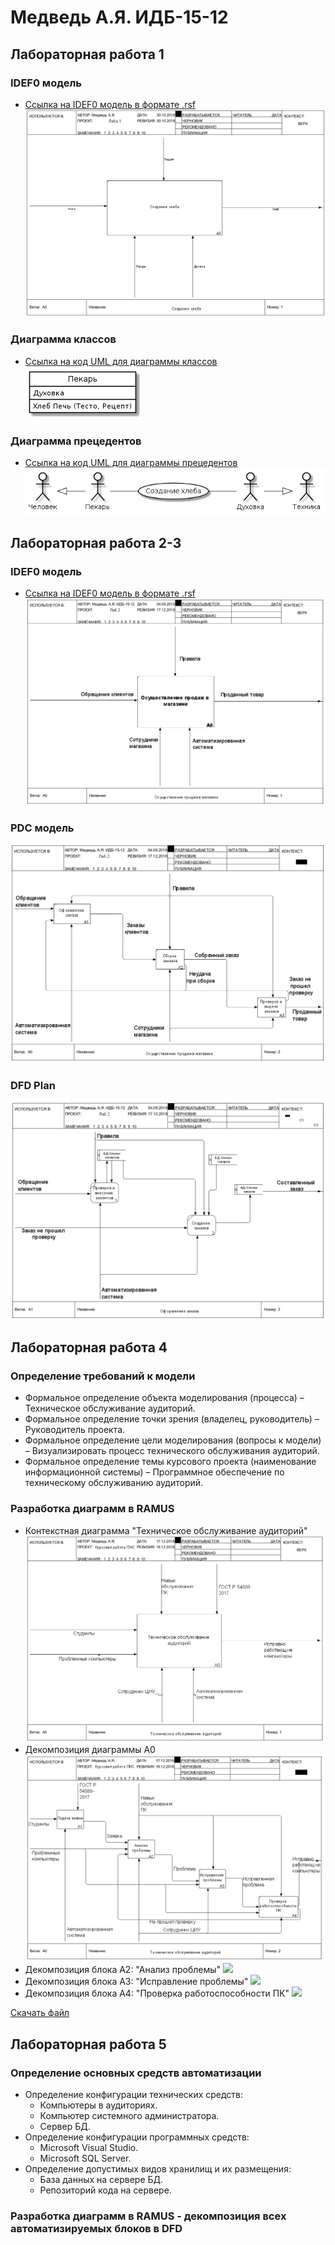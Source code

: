 # Медведь А.Я. ИДБ-15-12

## Лабораторная работа 1
### IDEF0 модель
* [Ссылка на IDEF0 модель в формате .rsf](https://github.com/alekseimedved/design-2018/blob/master/laba1.rsf)
![](https://github.com/alekseimedved/design-2018/blob/master/laba1fixed.png)

### Диаграмма классов
* [Ссылка на код UML для диаграммы классов](https://github.com/alekseimedved/design-2018/blob/master/uml.txt)
![](https://github.com/alekseimedved/design-2018/blob/master/лаб1.png)

### Диаграмма прецедентов
* [Ссылка на код UML для диаграммы прецедентов](https://github.com/alekseimedved/design-2018/blob/master/прец.txt)
![](https://github.com/alekseimedved/design-2018/blob/master/прец.png)


## Лабораторная работа 2-3
### IDEF0 модель
* [Ссылка на IDEF0 модель в формате .rsf](https://github.com/alekseimedved/design-2018/blob/master/pdc.rsf)
![](https://github.com/alekseimedved/design-2018/blob/master/laba2a.png)
### PDC модель
![](https://github.com/alekseimedved/design-2018/blob/master/laba2b.png)
### DFD Plan
![](https://github.com/alekseimedved/design-2018/blob/master/laba2c.png)

## Лабораторная работа 4

### Определение требований к модели
* Формальное определение объекта моделирования (процесса) – Техническое обслуживание аудиторий.
* Формальное определение точки зрения (владелец, руководитель) – Руководитель проекта.
* Формальное определение цели моделирования (вопросы к модели) – Визуализировать процесс технического обслуживания аудиторий.
* Формальное определение темы курсового проекта (наименование информационной системы) – Программное обеспечение по техническому обслуживанию аудиторий.

### Разработка диаграмм в RAMUS

* Контекстная диаграмма "Техническое обслуживание аудиторий"
![](https://github.com/alekseimedved/design-2018/blob/master/kur1.png)
* Декомпозиция диаграммы А0
![](https://github.com/alekseimedved/design-2018/blob/master/kur2.png)
* Декомпозиция блока А2: "Анализ проблемы"
![](https://github.com/alekseimedved/design-2018/blob/master/kura2.png)
* Декомпозиция блока А3: "Исправление проблемы"
![](https://github.com/alekseimedved/design-2018/blob/master/kura3.png)
* Декомпозиция блока А4: "Проверка работоспособности ПК"
![](https://github.com/alekseimedved/design-2018/blob/master/kura4.png)

[Скачать файл](https://github.com/alekseimedved/design-2018/blob/master/kurs.rsf)

## Лабораторная работа 5

### Определение основных средств автоматизации
* Определение конфигурации технических средств:
  * Компьютеры в аудиториях.
  * Компьютер системного администратора.
  * Сервер БД.
* Определение конфигурации программных средств:
  * Microsoft Visual Studio.
  * Microsoft SQL Server.  
* Определение допустимых видов хранилищ и их размещения:
  * База данных на сервере БД.
  * Репозиторий кода на сервере.
  
### Разработка диаграмм в RAMUS - декомпозиция всех автоматизируемых блоков в DFD



